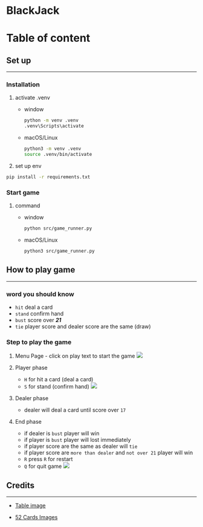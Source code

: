 # BlackJack

# Table of content

## Set up

---

### Installation

1. activate .venv

    - window

        ```bash
        python -m venv .venv
        .venv\Scripts\activate
        ```

    - macOS/Linux

        ```bash
        python3 -m venv .venv
        source .venv/bin/activate
        ```

2. set up env

```bash
pip install -r requirements.txt
```

### Start game

1. command

    - window

        ```bash
        python src/game_runner.py
        ```

    - macOS/Linux

        ```bash
        python3 src/game_runner.py
        ```

## How to play game

---

### word you should know

-   `hit` deal a card
-   `stand` confirm hand
-   `bust` score over **_21_**
-   `tie` player score and dealer score are the same (draw)

### Step to play the game

1. Menu Page - click on play text to start the game
   <image src="./screenshots/gameplay/start_menu.png">
2. Player phase

    - `H` for hit a card (deal a card)
    - `S` for stand (confirm hand)
      <image src="./screenshots/gameplay/ingame.png">

3. Dealer phase
    - dealer will deal a card until score over `17`
4. End phase
    - if dealer is `bust` player will win
    - if player is `bust` player will lost immediately
    - if player score are the same as dealer will `tie`
    - if player score are `more than dealer` and `not over 21` player will win
    - `R` press `R` for restart
    - `Q` for quit game
      <image src="./screenshots/gameplay/result_page.png">

## Credits

---

-   [Table image](https://www.google.com/url?sa=i&url=https%3A%2F%2Fstock.adobe.com%2Fsearch%3Fk%3Dblackjack%2Btable&psig=AOvVaw3NmQXaf6A61yrQhfg-qk3d&ust=1744205033203000&source=images&cd=vfe&opi=89978449&ved=0CBQQjRxqFwoTCLiBo6zEyIwDFQAAAAAdAAAAABAn)

-   [52 Cards Images](https://acbl.mybigcommerce.com/52-playing-cards/)
